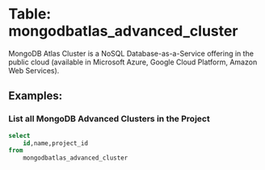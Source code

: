 # Table: mongodbatlas_advanced_cluster

MongoDB Atlas Cluster is a NoSQL Database-as-a-Service offering in the public cloud (available in Microsoft Azure, Google Cloud Platform, Amazon Web Services).

## Examples:

### List all MongoDB Advanced Clusters in the Project

```sql
select
    id,name,project_id
from
    mongodbatlas_advanced_cluster
```